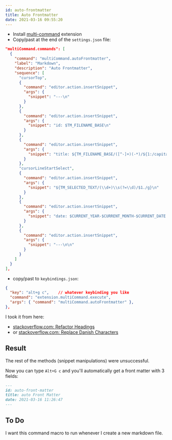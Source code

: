 ```yaml
---
id: auto-frontmatter
title: Auto Frontmatter
date: 2021-03-16 09:55:20
---
```


- Install <a href='https://marketplace.visualstudio.com/items?itemName=ryuta46.multi-command&ssr=false#overview' class='external'>multi-command</a> extension
- Copy/past at the end of the `settings.json` file:

```json title="settings.json"
"multiCommand.commands": [
  {
    "command": "multiCommand.autoFrontmatter",
    "label": "Markdown",
    "description": "Auto Frontmatter",
    "sequence": [
      "cursorTop",
      {
        "command": "editor.action.insertSnippet",
        "args": {
          "snippet": "---\n"
        }
      },
      {
        "command": "editor.action.insertSnippet",
        "args": {
          "snippet": "id: $TM_FILENAME_BASE\n"
        }
      },
      {
        "command": "editor.action.insertSnippet",
        "args": {
          "snippet": "title: ${TM_FILENAME_BASE/([^-]+)(-*)/${1:/capitalize}${2:+ }/g}"
        }
      },
      "cursorLineStartSelect",
      {
        "command": "editor.action.insertSnippet",
        "args": {
          "snippet": "${TM_SELECTED_TEXT/(\\d+)\\s(?=\\d)/$1./g}\n"
        }
      },
      {
        "command": "editor.action.insertSnippet",
        "args": {
          "snippet": "date: $CURRENT_YEAR-$CURRENT_MONTH-$CURRENT_DATE $CURRENT_HOUR:$CURRENT_MINUTE:$CURRENT_SECOND\n"
        }
      },
      {
        "command": "editor.action.insertSnippet",
        "args": {
          "snippet": "---\n\n"
        }
      }
    ]
  }
],
```

- copy/past to `keybindings.json`:

```json title="keybindings.json"
{
  "key": "alt+g c",    // whatever keybinding you like
  "command": "extension.multiCommand.execute",
  "args": { "command": "multiCommand.autoFrontmatter" },
},
```

I took it from here:

- <a href='https://stackoverflow.com/questions/64487646/nested-regex-replacement-in-vs-code-snippet' class='external'>stackoverflow.com: Refactor Headings</a>
- or <a href='https://stackoverflow.com/questions/59759720/vs-code-snippets-regex-multiple-operations' class='external'>stackoverflow.com: Replace Danish Characters</a>

## Result

The rest of the methods (snippet manipulations) were unsuccessful.

Now you can type `Alt+G c` and you'll automatically get a front matter with 3 fields:

```md
---
id: auto-front-matter
title: auto Front Matter
date: 2021-03-16 11:26:47
---
```

## To Do

I want this command macro to run whenever I create a new markdown file.
